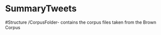 SummaryTweets
=============

#Structure
/CorpusFolder- contains the corpus files taken from the Brown Corpus
